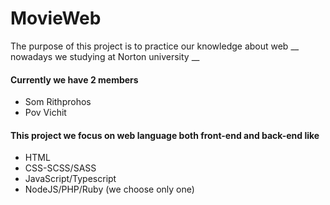 # MovieWeb
The purpose of this project is to practice our knowledge about web
__ nowadays we studying at Norton university __

#### Currently we have 2 members
- Som Rithprohos
- Pov Vichit

#### This project we focus on web language both front-end and back-end like
- HTML
- CSS-SCSS/SASS
- JavaScript/Typescript
- NodeJS/PHP/Ruby (we choose only one)
